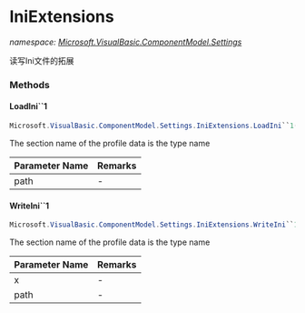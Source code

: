 ﻿# IniExtensions
_namespace: <a href="#" onClick="load('/docs/Microsoft.VisualBasic.ComponentModel.Settings/index.md')">Microsoft.VisualBasic.ComponentModel.Settings</a>_

读写Ini文件的拓展



### Methods

#### LoadIni``1
```csharp
Microsoft.VisualBasic.ComponentModel.Settings.IniExtensions.LoadIni``1(System.String)
```
The section name of the profile data is the type name

|Parameter Name|Remarks|
|--------------|-------|
|path|-|


#### WriteIni``1
```csharp
Microsoft.VisualBasic.ComponentModel.Settings.IniExtensions.WriteIni``1(Microsoft.VisualBasic.ComponentModel.Settings.IProfile,System.String)
```
The section name of the profile data is the type name

|Parameter Name|Remarks|
|--------------|-------|
|x|-|
|path|-|



